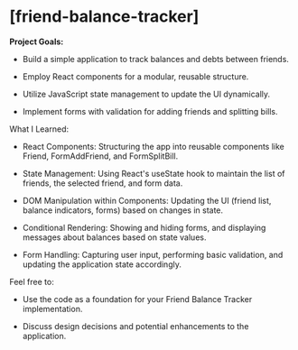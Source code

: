 # [friend-balance-tracker]

**Project Goals:**

* Build a simple application to track balances and debts between friends.

* Employ React components for a modular, reusable structure.

* Utilize JavaScript state management to update the UI dynamically.

* Implement forms with validation for adding friends and splitting bills.

What I Learned:

* React Components: Structuring the app into reusable components like Friend, FormAddFriend, and FormSplitBill.

* State Management: Using React's useState hook to maintain the list of friends, the selected friend, and form data.

* DOM Manipulation within Components: Updating the UI (friend list, balance indicators, forms) based on changes in state.

* Conditional Rendering: Showing and hiding forms, and displaying messages about balances based on state values.

* Form Handling: Capturing user input, performing basic validation, and updating the application state accordingly.

Feel free to:

* Use the code as a foundation for your Friend Balance Tracker implementation.

* Discuss design decisions and potential enhancements to the application.
